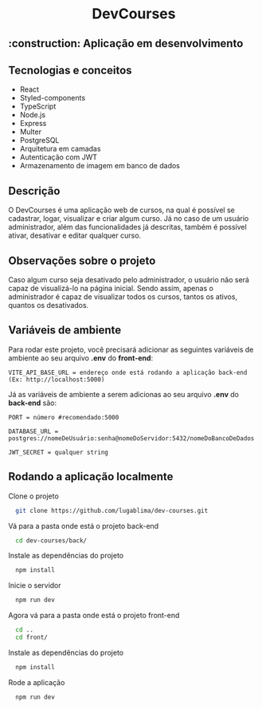 <h1 align="center">DevCourses</h1>

<h2 align="left">:construction: Aplicação em desenvolvimento</h2>

## Tecnologias e conceitos

  - React
  - Styled-components
  - TypeScript
  - Node.js
  - Express
  - Multer
  - PostgreSQL
  - Arquitetura em camadas
  - Autenticação com JWT
  - Armazenamento de imagem em banco de dados
  
## Descrição

O DevCourses é uma aplicação web de cursos, na qual é possível se cadastrar, logar, visualizar e criar algum curso. Já no caso de um usuário administrador, além das funcionalidades já descritas, também é possível ativar, desativar e editar qualquer curso.

## Observações sobre o projeto

Caso algum curso seja desativado pelo administrador, o usuário não será capaz de visualizá-lo na página inicial. Sendo assim, apenas o administrador é capaz de visualizar todos os cursos, tantos os ativos, quantos os desativados.     

## Variáveis de ambiente

Para rodar este projeto, você precisará adicionar as seguintes variáveis de ambiente ao seu arquivo **.env** do **front-end**:

`VITE_API_BASE_URL = endereço onde está rodando a aplicação back-end (Ex: http://localhost:5000)`

Já as variáveis de ambiente a serem adicionas ao seu arquivo **.env** do **back-end** são:

`PORT = número #recomendado:5000`

`DATABASE_URL = postgres://nomeDeUsuário:senha@nomeDoServidor:5432/nomeDoBancoDeDados`

`JWT_SECRET = qualquer string`

## Rodando a aplicação localmente

Clone o projeto

```bash
  git clone https://github.com/lugablima/dev-courses.git
```

Vá para a pasta onde está o projeto back-end

```bash
  cd dev-courses/back/
```

Instale as dependências do projeto

```bash
  npm install
```

Inicie o servidor

```bash
  npm run dev
```

Agora vá para a pasta onde está o projeto front-end

```bash
  cd .. 
  cd front/
```

Instale as dependências do projeto

```bash
  npm install
```

Rode a aplicação

```bash
  npm run dev
```
